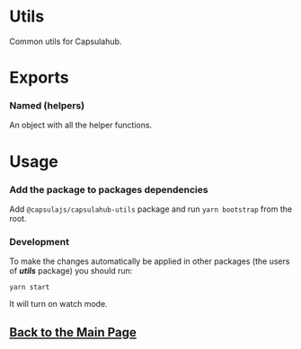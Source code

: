 # Utils

Common utils for Capsulahub.

# Exports

### Named (helpers)

An object with all the helper functions.

# Usage

### Add the package to packages dependencies

Add `@capsulajs/capsulahub-utils` package and run `yarn bootstrap` from the root.

### Development

To make the changes automatically be applied in other packages (the users of **_utils_** package) you should run:

`yarn start`

It will turn on watch mode.

## [Back to the Main Page](../../README.md)